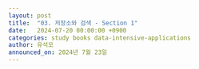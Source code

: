 ```yaml
---
layout: post
title:  "03. 저장소와 검색 - Section 1"
date:   2024-07-20 00:00:00 +0900
categories: study books data-intensive-applications
author: 유석모
announced_on: 2024년 7월 23일
---
```

